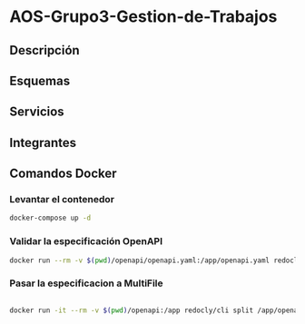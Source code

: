 # AOS-Grupo3-Gestion-de-Trabajos

## Descripción

## Esquemas

## Servicios

## Integrantes

## Comandos Docker

### Levantar el contenedor
```bash
docker-compose up -d
```
### Validar la especificación OpenAPI
```bash
docker run --rm -v $(pwd)/openapi/openapi.yaml:/app/openapi.yaml redocly/cli lint /app/openapi.yaml
```

### Pasar la especificacion a MultiFile
```bash

docker run -it --rm -v $(pwd)/openapi:/app redocly/cli split /app/openapi.yaml --outDir /app/multiFile

```